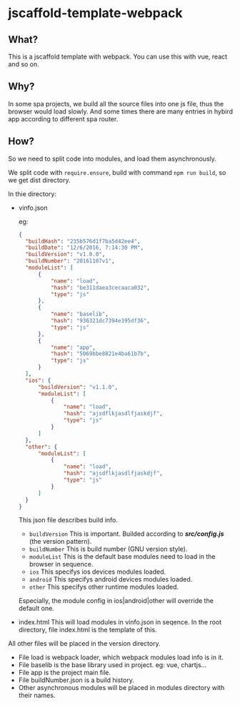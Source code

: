 # jscaffold-template-webpack

## What?
This is a jscaffold template with webpack. You can use this with vue, react and so on.

## Why?
In some spa projects, we build all the source files into one js file, thus the browser would load slowly.
And some times there are many entries in hybird app according to different spa router.

## How?
So we need to split code into modules, and load them asynchronously.

We split code with `require.ensure`, build with command `npm run build`, so we get dist directory.

In thie directory:
* vinfo.json

  eg: 
  ```json
  {
	"buildHash": "235b576d1f7ba5d42ee4",
	"buildDate": "12/6/2016, 7:14:30 PM",
	"buildVersion": "v1.0.0",
	"buildNumber": "20161107v1",
	"moduleList": [
		{
			"name": "load",
			"hash": "be311daea3cecaaca032",
			"type": "js"
		},
		{
			"name": "baselib",
			"hash": "936321dc7394e195df36",
			"type": "js"
		},
		{
			"name": "app",
			"hash": "5069bbe8821e4ba61b7b",
			"type": "js"
		}
	],
    "ios": {
        "buildVersion": "v1.1.0",
        "moduleList": [
            {
                "name": "load",
                "hash": "ajsdflkjasdlfjaskdjf",
                "type": "js"
            }
        ]
    },
    "other": {
        "moduleList": [
            {   
                "name": "load",
                "hash": "ajsdflkjasdlfjaskdjf",
                "type": "js"
            }
        ]
    }
  }
  ```

  This json file describes build info.
  * `buildVersion` This is important. Builded according to ___src/config.js___ (the version pattern).
  * `buildNumber` This is build number (GNU version style).
  * `moduleList` This is the default base modules need to load in the browser in sequence.
  * `ios` This specifys ios devices modules loaded.
  * `android` This specifys android devices modules loaded.
  * `other` This specifys other runtime modules loaded.

  Especially, the module config in ios|android|other will override the default one.

* index.html
  This will load modules in vinfo.json in seqence.
  In the root directory, file index.html is the template of this.

All other files will be placed in the version directory.
* File load is webpack loader, which webpack modules load info is in it.
* File baselib is the base library used in project. eg: vue, chartjs...
* File app is the project main file.
* File buildNumber.json is a build history.
* Other asynchronous modules will be placed in modules directory with their names.
